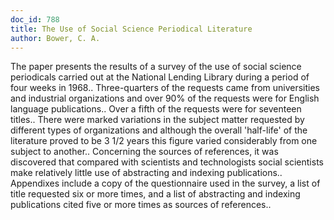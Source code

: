 ```yaml
---
doc_id: 788
title: The Use of Social Science Periodical Literature
author: Bower, C. A.
---
```


The paper presents the results of a survey of the use of social science 
periodicals carried out at the National Lending Library during a period of four 
weeks in 1968..
   Three-quarters of the requests came from universities and industrial 
organizations and over 90% of the requests were for English language 
publications.. Over a fifth of the requests were for seventeen titles.. There
were marked variations in the subject matter requested by different types of
organizations and although the overall 'half-life' of the literature proved to
be 3 1/2 years this figure varied considerably from one subject to another..
   Concerning the sources of references, it was discovered that compared with
scientists and technologists social scientists make relatively little use of
abstracting and indexing publications..
   Appendixes include a copy of the questionnaire used in the survey, a list of
title requested six or more times, and a list of abstracting and indexing 
publications cited five or more times as sources of references..